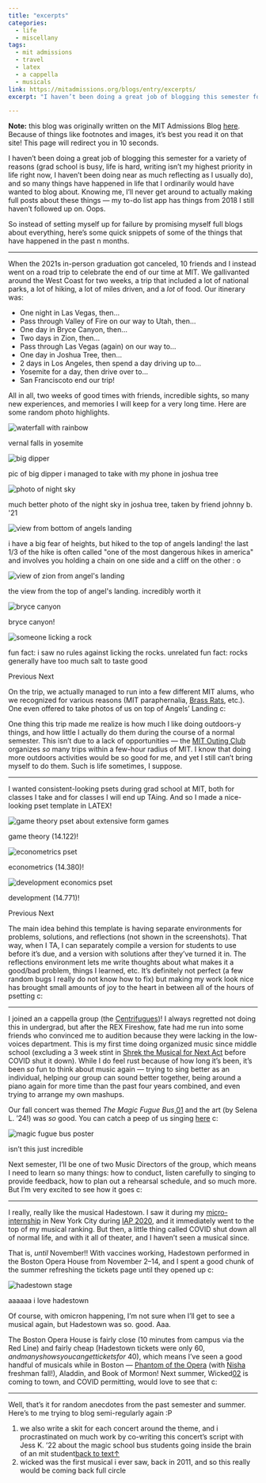 ```yaml
---
title: "excerpts"
categories:
  - life
  - miscellany
tags:
  - mit admissions
  - travel
  - latex
  - a cappella
  - musicals
link: https://mitadmissions.org/blogs/entry/excerpts/
excerpt: "I haven’t been doing a great job of blogging this semester for a variety of reasons (grad school is busy, life is hard, writing isn’t my highest priority in life right now, I haven’t been doing near as much reflecting as I usually do), and so many things have happened in life that I ordinarily would have wanted to blog about. Knowing me, I’ll never get around to actually making full posts about these things — my to-do list app has things from 2018 I still haven’t followed up on. Oops."

---
```


<div class="notice--warning"><b>Note:</b> this blog was originally written on the MIT Admissions Blog <a href="https://mitadmissions.org/blogs/entry/excerpts/">here</a>. Because of things like footnotes and images, it’s best you read it on that site! This page will redirect you in 10 seconds.</div> <meta http-equiv="refresh" content="10;URL=https://mitadmissions.org/blogs/entry/excerpts/">

I haven’t been doing a great job of blogging this semester for a variety of reasons (grad school is busy, life is hard, writing isn’t my highest priority in life right now, I haven’t been doing near as much reflecting as I usually do), and so many things have happened in life that I ordinarily would have wanted to blog about. Knowing me, I’ll never get around to actually making full posts about these things — my to-do list app has things from 2018 I still haven’t followed up on. Oops.

So instead of setting myself up for failure by promising myself full blogs about everything, here’s some quick snippets of some of the things that have happened in the past n months.

------

When the 2021s in-person graduation got canceled, 10 friends and I instead went on a road trip to celebrate the end of our time at MIT. We gallivanted around the West Coast for two weeks, a trip that included a lot of national parks, a lot of hiking, a lot of miles driven, and a *lot* of food. Our itinerary was:

- One night in Las Vegas, then…
- Pass through Valley of Fire on our way to Utah, then…
- One day in Bryce Canyon, then…
- Two days in Zion, then…
- Pass through Las Vegas (again) on our way to…
- One day in Joshua Tree, then…
- 2 days in Los Angeles, then spend a day driving up to…
- Yosemite for a day, then drive over to…
- San Franciscoto end our trip!

All in all, two weeks of good times with friends, incredible sights, so many new experiences, and memories I will keep for a very long time. Here are some random photo highlights.

![waterfall with rainbow](https://mitadmissions.org/wp-content/uploads/2021/12/20210610_100040-800x505.jpg)

vernal falls in yosemite

![big dipper](https://mitadmissions.org/wp-content/uploads/2021/12/20210605_215253-800x600.jpg)

pic of big dipper i managed to take with my phone in joshua tree

![photo of night sky](https://mitadmissions.org/wp-content/uploads/2021/12/IMG_8629-800x533.jpg)

much better photo of the night sky in joshua tree, taken by friend johnny b. '21

![view from bottom of angels landing]()

i have a big fear of heights, but hiked to the top of angels landing! the last 1/3 of the hike is often called "one of the most dangerous hikes in america" and involves you holding a chain on one side and a cliff on the other : o

![view of zion from angel's landing]()

the view from the top of angel's landing. incredibly worth it

![bryce canyon](https://mitadmissions.org/wp-content/uploads/2021/12/20210602_101739-800x600.jpg)

bryce canyon!

![someone licking a rock](https://mitadmissions.org/wp-content/uploads/2021/12/IMG_7168-800x1067.jpg)

fun fact: i saw no rules against licking the rocks. unrelated fun fact: rocks generally have too much salt to taste good

Previous Next

On the trip, we actually managed to run into a few different MIT alums, who we recognized for various reasons (MIT paraphernalia, [Brass Rats](https://mitadmissions.org/blogs/entry/history-of-the-brass-rat/), etc.). One even offered to take photos of us on top of Angels’ Landing c:

One thing this trip made me realize is how much I like doing outdoors-y things, and how little I actually do them during the course of a normal semester. This isn’t due to a lack of opportunities — the [MIT Outing Club](https://mitoc.mit.edu/) organizes *so* many trips within a few-hour radius of MIT. I know that doing more outdoors activities would be so good for me, and yet I still can’t bring myself to do them. Such is life sometimes, I suppose.

------

I wanted consistent-looking psets during grad school at MIT, both for classes I take and for classes I will end up TAing. And so I made a nice-looking pset template in LATEX!

![game theory pset about extensive form games](https://mitadmissions.org/wp-content/uploads/2021/12/Screenshot-2021-12-25-141442-800x735.png)

game theory (14.122)!

![econometrics pset](https://mitadmissions.org/wp-content/uploads/2021/12/Screenshot-2021-12-25-141735-800x726.png)

econometrics (14.380)!

![development economics pset](https://mitadmissions.org/wp-content/uploads/2021/12/Screenshot-2021-12-25-142643-800x798.png)

development (14.771)!

Previous Next

The main idea behind this template is having separate environments for problems, solutions, and reflections (not shown in the screenshots). That way, when I TA, I can separately compile a version for students to use before it’s due, and a version with solutions after they’ve turned it in. The reflections environment lets me write thoughts about what makes it a good/bad problem, things I learned, etc. It’s definitely not perfect (a few random bugs I really do not know how to fix) but making my work look nice has brought small amounts of joy to the heart in between all of the hours of psetting c:

------

I joined an a cappella group (the [Centrifugues](http://centrifugues.mit.edu/))! I always regretted not doing this in undergrad, but after the REX Fireshow, fate had me run into some friends who convinced me to audition because they were lacking in the low-voices department. This is my first time doing organized music since middle school (excluding a 3 week stint in [Shrek the Musical for Next Act](http://nextact.mit.edu/) before COVID shut it down). While I do feel rust because of how long it’s been, it’s been *so* fun to think about music again — trying to sing better as an individual, helping our group can sound better together, being around a piano again for more time than the past four years combined, and even trying to arrange my own mashups.

Our fall concert was themed *The Magic Fugue Bus*,⁠[01](https://mitadmissions.org/blogs/entry/excerpts/#annotation-1) and the art (by Selena L. ’24!) was *so* good. You can catch a peep of us singing [here](https://www.youtube.com/watch?v=8WHWGPwsWaU) c:

![magic fugue bus poster](https://mitadmissions.org/wp-content/uploads/2021/12/Magic_Fugue_Bus_8.5x11-1000x1295.jpg)

isn’t this just incredible

Next semester, I’ll be one of two Music Directors of the group, which means I need to learn so many things: how to conduct, listen carefully to singing to provide feedback, how to plan out a rehearsal schedule, and so much more. But I’m very excited to see how it goes c:

------

I really, really like the musical Hadestown. I saw it during my [micro-internship](https://capd.mit.edu/channels/micro-internships/) in New York City during [IAP 2020](https://mitadmissions.org/help/faq/independent-activity-period-iap/), and it immediately went to the top of my musical ranking. But then, a little thing called COVID shut down all of normal life, and with it all of theater, and I haven’t seen a musical since.

That is, *until* November!! With vaccines working, Hadestown performed in the Boston Opera House from November 2–14, and I spent a good chunk of the summer refreshing the tickets page until they opened up c:

![hadestown stage](https://mitadmissions.org/wp-content/uploads/2021/12/20211103_184620-1-1-1000x751.jpg)

aaaaaa i love hadestown

Of course, with omicron happening, I’m not sure when I’ll get to see a musical again, but Hadestown was so. good. Aaa.

The Boston Opera House is fairly close (10 minutes from campus via the Red Line) and fairly cheap (Hadestown tickets were only $60, and many shows you canget tickets for ~$40), which means I’ve seen a good handful of musicals while in Boston — [Phantom of the Opera](https://mitadmissions.org/blogs/entry/the-swing-of-things/) (with [Nisha](https://mitadmissions.org/blogs/author/ndevasia/) freshman fall!), Aladdin, and Book of Mormon! Next summer, Wicked⁠[02](https://mitadmissions.org/blogs/entry/excerpts/#annotation-2) is coming to town, and COVID permitting, would love to see that c:

------

Well, that’s it for random anecdotes from the past semester and summer. Here’s to me trying to blog semi-regularly again :P

1. we also write a skit for each concert around the theme, and i procrastinated on much work by co-writing this concert’s script with Jess K. ’22 about the magic school bus students going inside the brain of an mit student⁠[back to text↑](https://mitadmissions.org/blogs/entry/excerpts/#annotation-trigger-1)
2. wicked was the first musical i ever saw, back in 2011, and so this really would be coming back full circle⁠[
     ](https://mitadmissions.org/blogs/entry/excerpts/#annotation-trigger-2)
